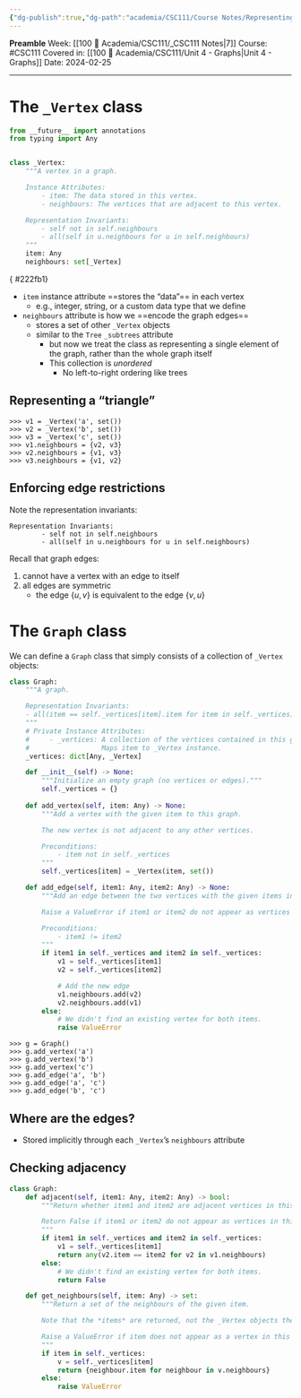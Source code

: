 ```yaml
---
{"dg-publish":true,"dg-path":"academia/CSC111/Course Notes/Representing Graphs in Python.md","permalink":"/academia/csc-111/course-notes/representing-graphs-in-python/","created":"2024-02-25T21:56:07.863-05:00","updated":"2024-02-28T21:20:02.448-05:00"}
---
```


**Preamble**
Week: [[100 📒 Academia/CSC111/_CSC111 Notes\|7]]
Course: #CSC111
Covered in: [[100 📒 Academia/CSC111/Unit 4 - Graphs\|Unit 4 - Graphs]]
Date: 2024-02-25

---
# The `_Vertex` class

```python
from __future__ import annotations
from typing import Any


class _Vertex:
    """A vertex in a graph.

    Instance Attributes:
        - item: The data stored in this vertex.
        - neighbours: The vertices that are adjacent to this vertex.

    Representation Invariants:
        - self not in self.neighbours
        - all(self in u.neighbours for u in self.neighbours)
    """
    item: Any
    neighbours: set[_Vertex]
```
{ #222fb1}


- `item` instance attribute ==stores the “data”== in each vertex
	- e.g., integer, string, or a custom data type that we define
- `neighbours` attribute is how we ==encode the graph edges==
	- stores a set of other `_Vertex` objects
	- similar to the `Tree` `_subtrees` attribute
		- but now we treat the class as representing a single element of the graph, rather than the whole graph itself
		- This collection is *unordered*
			- No left-to-right ordering like trees

## Representing a “triangle”

```
>>> v1 = _Vertex('a', set())
>>> v2 = _Vertex('b', set())
>>> v3 = _Vertex('c', set())
>>> v1.neighbours = {v2, v3}
>>> v2.neighbours = {v1, v3}
>>> v3.neighbours = {v1, v2}
```

## Enforcing edge restrictions

Note the representation invariants:
```
Representation Invariants:
        - self not in self.neighbours
        - all(self in u.neighbours for u in self.neighbours)
```

Recall that graph edges:
1. cannot have a vertex with an edge to itself
2. all edges are symmetric
	- the edge $\{u, v\}$ is equivalent to the edge $\{v, u\}$

# The `Graph` class

We can define a `Graph` class that simply consists of a collection of `_Vertex` objects:

```python
class Graph:
    """A graph.

    Representation Invariants:
    - all(item == self._vertices[item].item for item in self._vertices)
    """
    # Private Instance Attributes:
    #     - _vertices: A collection of the vertices contained in this graph.
    #                  Maps item to _Vertex instance.
    _vertices: dict[Any, _Vertex]

    def __init__(self) -> None:
        """Initialize an empty graph (no vertices or edges)."""
        self._vertices = {}
    
    def add_vertex(self, item: Any) -> None:
        """Add a vertex with the given item to this graph.

        The new vertex is not adjacent to any other vertices.

        Preconditions:
            - item not in self._vertices
        """
        self._vertices[item] = _Vertex(item, set())

    def add_edge(self, item1: Any, item2: Any) -> None:
        """Add an edge between the two vertices with the given items in this graph.

        Raise a ValueError if item1 or item2 do not appear as vertices in this graph.

        Preconditions:
            - item1 != item2
        """
        if item1 in self._vertices and item2 in self._vertices:
            v1 = self._vertices[item1]
            v2 = self._vertices[item2]

            # Add the new edge
            v1.neighbours.add(v2)
            v2.neighbours.add(v1)
        else:
            # We didn't find an existing vertex for both items.
            raise ValueError
```

```
>>> g = Graph()
>>> g.add_vertex('a')
>>> g.add_vertex('b')
>>> g.add_vertex('c')
>>> g.add_edge('a', 'b')
>>> g.add_edge('a', 'c')
>>> g.add_edge('b', 'c')
```

## Where are the edges?
- Stored implicitly through each `_Vertex`’s `neighbours` attribute

## Checking adjacency

```python
class Graph:
    def adjacent(self, item1: Any, item2: Any) -> bool:
        """Return whether item1 and item2 are adjacent vertices in this graph.

        Return False if item1 or item2 do not appear as vertices in this graph.
        """
        if item1 in self._vertices and item2 in self._vertices:
            v1 = self._vertices[item1]
            return any(v2.item == item2 for v2 in v1.neighbours)
        else:
            # We didn't find an existing vertex for both items.
            return False

    def get_neighbours(self, item: Any) -> set:
        """Return a set of the neighbours of the given item.

        Note that the *items* are returned, not the _Vertex objects themselves.

        Raise a ValueError if item does not appear as a vertex in this graph.
        """
        if item in self._vertices:
            v = self._vertices[item]
            return {neighbour.item for neighbour in v.neighbours}
        else:
            raise ValueError
```

